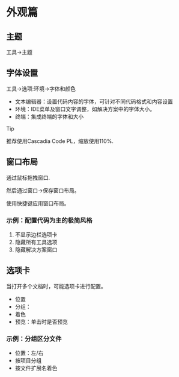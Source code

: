 # 外观篇

## 主题

工具->主题

## 字体设置

工具->选项:环境->字体和颜色

- 文本编辑器：设置代码内容的字体，可针对不同代码格式和内容设置
- 环境：IDE菜单及窗口文字调整，如解决方案中的字体大小。
- 终端：集成终端的字体和大小

> [!TIP]
> 推荐使用Cascadia Code PL，缩放使用110%.

## 窗口布局

通过鼠标拖拽窗口.

然后通过窗口->保存窗口布局。

使用快捷键应用窗口布局。

### 示例：配置代码为主的极简风格

1. 不显示边栏选项卡
2. 隐藏所有工具选项
3. 隐藏解决方案窗口

## 选项卡

当打开多个文档时，可能选项卡进行配置。

- 位置
- 分组：
- 着色
- 预览：单击时是否预览

### 示例：分组区分文件

- 位置：左/右
- 按项目分组
- 按文件扩展名着色
